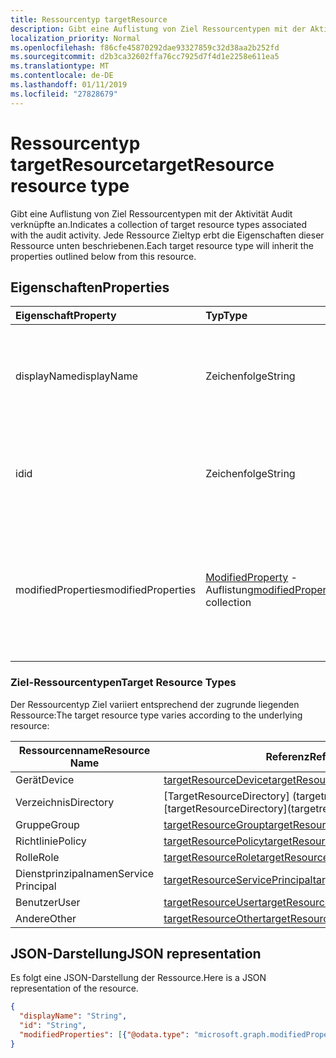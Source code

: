 ```yaml
---
title: Ressourcentyp targetResource
description: Gibt eine Auflistung von Ziel Ressourcentypen mit der Aktivität Audit verknüpfte an. Jede Ressource Zieltyp erbt die Eigenschaften dieser Ressource unten beschriebenen.
localization_priority: Normal
ms.openlocfilehash: f86cfe45870292dae93327859c32d38aa2b252fd
ms.sourcegitcommit: d2b3ca32602ffa76cc7925d7f4d1e2258e611ea5
ms.translationtype: MT
ms.contentlocale: de-DE
ms.lasthandoff: 01/11/2019
ms.locfileid: "27828679"
---
```

# <a name="targetresource-resource-type"></a><span data-ttu-id="c3f54-104">Ressourcentyp targetResource</span><span class="sxs-lookup"><span data-stu-id="c3f54-104">targetResource resource type</span></span>
<span data-ttu-id="c3f54-105">Gibt eine Auflistung von Ziel Ressourcentypen mit der Aktivität Audit verknüpfte an.</span><span class="sxs-lookup"><span data-stu-id="c3f54-105">Indicates a collection of  target resource types associated with the audit activity.</span></span> <span data-ttu-id="c3f54-106">Jede Ressource Zieltyp erbt die Eigenschaften dieser Ressource unten beschriebenen.</span><span class="sxs-lookup"><span data-stu-id="c3f54-106">Each target resource type will inherit the properties outlined below from this resource.</span></span>


## <a name="properties"></a><span data-ttu-id="c3f54-107">Eigenschaften</span><span class="sxs-lookup"><span data-stu-id="c3f54-107">Properties</span></span>
| <span data-ttu-id="c3f54-108">Eigenschaft</span><span class="sxs-lookup"><span data-stu-id="c3f54-108">Property</span></span>     | <span data-ttu-id="c3f54-109">Typ</span><span class="sxs-lookup"><span data-stu-id="c3f54-109">Type</span></span>   |<span data-ttu-id="c3f54-110">Beschreibung</span><span class="sxs-lookup"><span data-stu-id="c3f54-110">Description</span></span>|
|:---------------|:--------|:----------|
|<span data-ttu-id="c3f54-111">displayName</span><span class="sxs-lookup"><span data-stu-id="c3f54-111">displayName</span></span>|<span data-ttu-id="c3f54-112">Zeichenfolge</span><span class="sxs-lookup"><span data-stu-id="c3f54-112">String</span></span>|<span data-ttu-id="c3f54-113">Gibt den Anzeigenamen der unter Ziel Ressourcentypen unten aufgeführten Ressourcen an.</span><span class="sxs-lookup"><span data-stu-id="c3f54-113">Indicates the display name of the resources outlined under Target Resource Types below.</span></span>|
|<span data-ttu-id="c3f54-114">id</span><span class="sxs-lookup"><span data-stu-id="c3f54-114">id</span></span>|<span data-ttu-id="c3f54-115">Zeichenfolge</span><span class="sxs-lookup"><span data-stu-id="c3f54-115">String</span></span>|<span data-ttu-id="c3f54-116">Gibt die eindeutige Id der Ressource (zum Beispiel: UserId, AppId, RoleId.).</span><span class="sxs-lookup"><span data-stu-id="c3f54-116">Indicates the Unique Id of the resource (For example: UserId, AppId, RoleId.).</span></span>|
|<span data-ttu-id="c3f54-117">modifiedProperties</span><span class="sxs-lookup"><span data-stu-id="c3f54-117">modifiedProperties</span></span>|<span data-ttu-id="c3f54-118">[ModifiedProperty](modifiedproperty.md) -Auflistung</span><span class="sxs-lookup"><span data-stu-id="c3f54-118">[modifiedProperty](modifiedproperty.md) collection</span></span>|<span data-ttu-id="c3f54-119">Gibt an, Name, alten und neuen Wert der einzelnen Attribute, die geändert.</span><span class="sxs-lookup"><span data-stu-id="c3f54-119">Indicates name, old value and new value of each attribute that changed.</span></span> <span data-ttu-id="c3f54-120">Dies gilt für alle Aktivitäten "Aktualisieren"</span><span class="sxs-lookup"><span data-stu-id="c3f54-120">This is applicable for any "Update" activities</span></span>|

### <a name="target-resource-types"></a><span data-ttu-id="c3f54-121">Ziel-Ressourcentypen</span><span class="sxs-lookup"><span data-stu-id="c3f54-121">Target Resource Types</span></span>

<span data-ttu-id="c3f54-122">Der Ressourcentyp Ziel variiert entsprechend der zugrunde liegenden Ressource:</span><span class="sxs-lookup"><span data-stu-id="c3f54-122">The target resource type varies according to the underlying resource:</span></span>

|<span data-ttu-id="c3f54-123">Ressourcenname</span><span class="sxs-lookup"><span data-stu-id="c3f54-123">Resource Name</span></span>| <span data-ttu-id="c3f54-124">Referenz</span><span class="sxs-lookup"><span data-stu-id="c3f54-124">Reference</span></span>|
|-------------|----------|
<span data-ttu-id="c3f54-125">Gerät</span><span class="sxs-lookup"><span data-stu-id="c3f54-125">Device</span></span>|[<span data-ttu-id="c3f54-126">targetResourceDevice</span><span class="sxs-lookup"><span data-stu-id="c3f54-126">targetResourceDevice</span></span>](targetresourcedevice.md)
<span data-ttu-id="c3f54-127">Verzeichnis</span><span class="sxs-lookup"><span data-stu-id="c3f54-127">Directory</span></span>|<span data-ttu-id="c3f54-128">[TargetResourceDirectory] (targetresourcedirectory.md]</span><span class="sxs-lookup"><span data-stu-id="c3f54-128">[targetResourceDirectory](targetresourcedirectory.md]</span></span>
<span data-ttu-id="c3f54-129">Gruppe</span><span class="sxs-lookup"><span data-stu-id="c3f54-129">Group</span></span>|[<span data-ttu-id="c3f54-130">targetResourceGroup</span><span class="sxs-lookup"><span data-stu-id="c3f54-130">targetResourceGroup</span></span>](targetresourcegroup.md)
<span data-ttu-id="c3f54-131">Richtlinie</span><span class="sxs-lookup"><span data-stu-id="c3f54-131">Policy</span></span>|[<span data-ttu-id="c3f54-132">targetResourcePolicy</span><span class="sxs-lookup"><span data-stu-id="c3f54-132">targetResourcePolicy</span></span>](targetresourcepolicy.md)
<span data-ttu-id="c3f54-133">Rolle</span><span class="sxs-lookup"><span data-stu-id="c3f54-133">Role</span></span>|[<span data-ttu-id="c3f54-134">targetResourceRole</span><span class="sxs-lookup"><span data-stu-id="c3f54-134">targetResourceRole</span></span>](targetresourcerole.md)
<span data-ttu-id="c3f54-135">Dienstprinzipalnamen</span><span class="sxs-lookup"><span data-stu-id="c3f54-135">Service Principal</span></span>|[<span data-ttu-id="c3f54-136">targetResourceServicePrincipal</span><span class="sxs-lookup"><span data-stu-id="c3f54-136">targetResourceServicePrincipal</span></span>](targetresourceserviceprincipal.md)
<span data-ttu-id="c3f54-137">Benutzer</span><span class="sxs-lookup"><span data-stu-id="c3f54-137">User</span></span>|[<span data-ttu-id="c3f54-138">targetResourceUser</span><span class="sxs-lookup"><span data-stu-id="c3f54-138">targetResourceUser</span></span>](targetresourceuser.md)
<span data-ttu-id="c3f54-139">Andere</span><span class="sxs-lookup"><span data-stu-id="c3f54-139">Other</span></span>|[<span data-ttu-id="c3f54-140">targetResourceOther</span><span class="sxs-lookup"><span data-stu-id="c3f54-140">targetResourceOther</span></span>](targetresourceother.md)

## <a name="json-representation"></a><span data-ttu-id="c3f54-141">JSON-Darstellung</span><span class="sxs-lookup"><span data-stu-id="c3f54-141">JSON representation</span></span>

<span data-ttu-id="c3f54-142">Es folgt eine JSON-Darstellung der Ressource.</span><span class="sxs-lookup"><span data-stu-id="c3f54-142">Here is a JSON representation of the resource.</span></span>

<!-- {
  "blockType": "resource",
  "optionalProperties": [

  ],
  "@odata.type": "microsoft.graph.targetResource"
}-->

```json
{
  "displayName": "String",
  "id": "String",
  "modifiedProperties": [{"@odata.type": "microsoft.graph.modifiedProperty"}]
}

```

<!-- uuid: 8fcb5dbc-d5aa-4681-8e31-b001d5168d79
2015-10-25 14:57:30 UTC -->
<!-- {
  "type": "#page.annotation",
  "description": "targetResource resource",
  "keywords": "",
  "section": "documentation",
  "tocPath": ""
}-->

